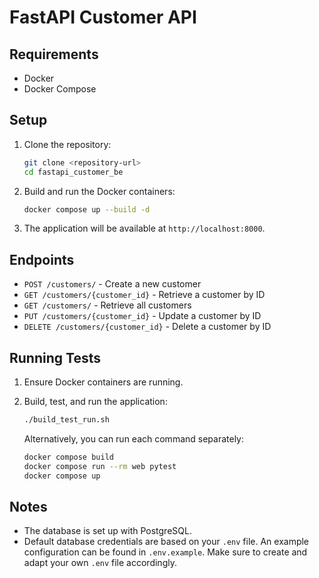 # FastAPI Customer API

## Requirements

- Docker
- Docker Compose

## Setup

1. Clone the repository:

    ```bash
    git clone <repository-url>
    cd fastapi_customer_be
    ```

2. Build and run the Docker containers:

    ```bash
    docker compose up --build -d
    ```

3. The application will be available at `http://localhost:8000`.

## Endpoints

- `POST /customers/` - Create a new customer
- `GET /customers/{customer_id}` - Retrieve a customer by ID
- `GET /customers/` - Retrieve all customers
- `PUT /customers/{customer_id}` - Update a customer by ID
- `DELETE /customers/{customer_id}` - Delete a customer by ID

## Running Tests

1. Ensure Docker containers are running.
2. Build, test, and run the application:

    ```bash
    ./build_test_run.sh
    ```

   Alternatively, you can run each command separately:

    ```bash
    docker compose build
    docker compose run --rm web pytest
    docker compose up
    ```

## Notes

- The database is set up with PostgreSQL.
- Default database credentials are based on your `.env` file. An example configuration can be found in `.env.example`. Make sure to create and adapt your own `.env` file accordingly.
